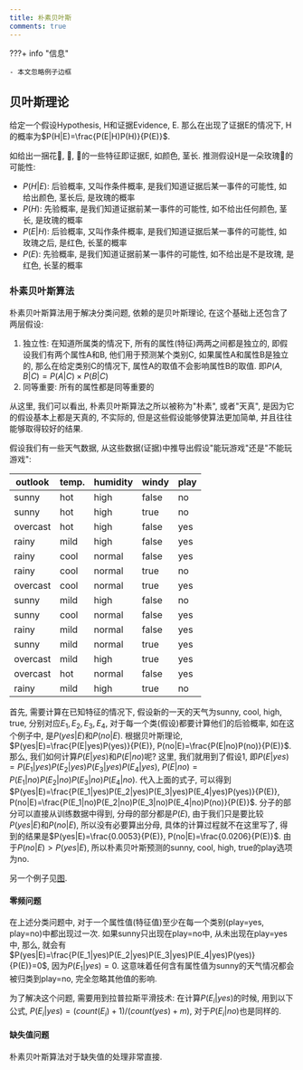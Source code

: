 ```yaml
---
title: 朴素贝叶斯
comments: true
---
```


???+ info "信息"

    - 本文忽略例子边框

## 贝叶斯理论

给定一个假设Hypothesis, H和证据Evidence, E. 那么在出现了证据E的情况下, H的概率为$P(H|E)=\frac{P(E|H)P(H)}{P(E)}$. 

如给出一捆花🌷, 🌹, 🌸的一些特征即证据E, 如颜色, 茎长. 推测假设H是一朵玫瑰🌹的可能性:

- $P(H|E)$: 后验概率, 又叫作条件概率, 是我们知道证据后某一事件的可能性, 如给出颜色, 茎长后, 是玫瑰的概率
- $P(H)$: 先验概率, 是我们知道证据前某一事件的可能性, 如不给出任何颜色, 茎长, 是玫瑰的概率
- $P(E|H)$: 后验概率, 又叫作条件概率, 是我们知道证据后某一事件的可能性, 如玫瑰之后, 是红色, 长茎的概率
- $P(E)$: 先验概率, 是我们知道证据前某一事件的可能性, 如不给出是不是玫瑰, 是红色, 长茎的概率 

### 朴素贝叶斯算法

朴素贝叶斯算法用于解决分类问题, 依赖的是贝叶斯理论, 在这个基础上还包含了两层假设:

1. 独立性: 在知道所属类的情况下, 所有的属性(特征)两两之间都是独立的, 即假设我们有两个属性A和B, 他们用于预测某个类别C, 如果属性A和属性B是独立的, 那么在给定类别C的情况下, 属性A的取值不会影响属性B的取值. 即$P(A,B|C)=P(A|C)\times P(B|C)$
2. 同等重要: 所有的属性都是同等重要的

从这里, 我们可以看出, 朴素贝叶斯算法之所以被称为"朴素", 或者"天真", 是因为它的假设基本上都是天真的, 不实际的, 但是这些假设能够使算法更加简单, 并且往往能够取得较好的结果.

假设我们有一些天气数据, 从这些数据(证据)中推导出假设"能玩游戏"还是"不能玩游戏":

| outlook  | temp. | humidity | windy | play |
|----------|-------|----------|-------|------|
| sunny    | hot   | high     | false | no   |
| sunny    | hot   | high     | true  | no   |
| overcast | hot   | high     | false | yes  |
| rainy    | mild  | high     | false | yes  |
| rainy    | cool  | normal   | false | yes  |
| rainy    | cool  | normal   | true  | no   |
| overcast | cool  | normal   | true  | yes  |
| sunny    | mild  | high     | false | no   |
| sunny    | cool  | normal   | false | yes  |
| rainy    | mild  | normal   | false | yes  |
| sunny    | mild  | normal   | true  | yes  |
| overcast | mild  | high     | true  | yes  |
| overcast | hot   | normal   | false | yes  |
| rainy    | mild  | high     | true  | no   |

首先, 需要计算在已知特征的情况下, 假设新的一天的天气为sunny, cool, high, true, 分别对应$E_1, E_2, E_3, E_4$, 对于每一个类(假设)都要计算他们的后验概率, 如在这个例子中, 是$P(yes|E)$和$P(no|E)$. 根据贝叶斯理论, $P(yes|E)=\frac{P(E|yes)P(yes)}{P(E)}, P(no|E)=\frac{P(E|no)P(no)}{P(E)}$. 那么, 我们如何计算$P(E|yes)$和$P(E|no)$呢? 这里, 我们就用到了假设1, 即$P(E|yes)=P(E_1|yes)P(E_2|yes)P(E_3|yes)P(E_4|yes)$, $P(E|no)=P(E_1|no)P(E_2|no)P(E_3|no)P(E_4|no)$. 代入上面的式子, 可以得到$P(yes|E)=\frac{P(E_1|yes)P(E_2|yes)P(E_3|yes)P(E_4|yes)P(yes)}{P(E)}, P(no|E)=\frac{P(E_1|no)P(E_2|no)P(E_3|no)P(E_4|no)P(no)}{P(E)}$. 分子的部分可以直接从训练数据中得到, 分母的部分都是$P(E)$, 由于我们只是要比较$P(yes|E)$和$P(no|E)$, 所以没有必要算出分母, 具体的计算过程就不在这里写了, 得到的结果是$P(yes|E)=\frac{0.0053}{P(E)}, P(no|E)=\frac{0.0206}{P(E)}$. 由于$P(no|E)>P(yes|E)$, 所以朴素贝叶斯预测的sunny, cool, high, true的play选项为no.

另一个例子见[图](https://img.ricolxwz.io/2024/08/df558f7e1e5c65c1e36402b2b41bfa7e.png).

#### 零频问题

在上述分类问题中, 对于一个属性值(特征值)至少在每一个类别(play=yes, play=no)中都出现过一次. 如果sunny只出现在play=no中, 从未出现在play=yes中, 那么, 就会有$P(yes|E)=\frac{P(E_1|yes)P(E_2|yes)P(E_3|yes)P(E_4|yes)P(yes)}{P(E)}=0$, 因为$P(E_1|yes)=0$. 这意味着任何含有属性值为sunny的天气情况都会被归类到play=no, 完全忽略其他值的影响. 

为了解决这个问题, 需要用到拉普拉斯平滑技术: 在计算$P(E_i|yes)$的时候, 用到以下公式, $P(E_i|yes)=(count(E_i)+1)/(count(yes)+m)$, 对于$P(E_i|no)$也是同样的. 

#### 缺失值问题

朴素贝叶斯算法对于缺失值的处理非常直接.